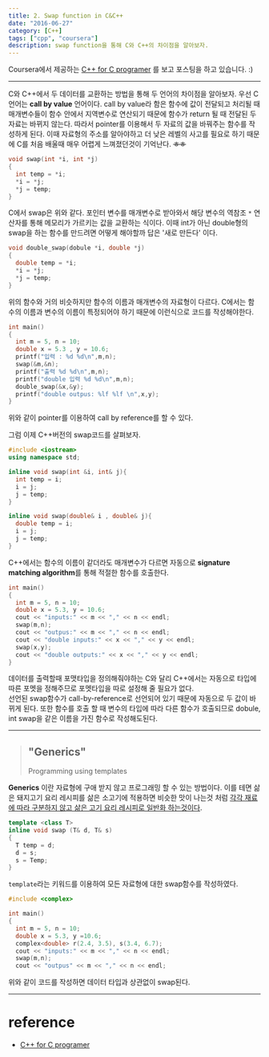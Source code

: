 ```yaml
---
title: 2. Swap function in C&C++
date: "2016-06-27"
category: [C++]
tags: ["cpp", "coursera"]
description: swap function을 통해 C와 C++의 차이점을 알아보자.
---
```


Coursera에서 제공하는 [C++ for C programer](https://www.coursera.org/learn/c-plus-plus-a/home/info) 를 보고 포스팅을 하고 있습니다. :)

---

C와 C++에서 두 데이터를 교환하는 방법을 통해 두 언어의 차이점을 알아보자. 우선 C언어는 **call by value** 언어이다. call by value라 함은 함수에 값이 전달되고 처리될 때 매개변수들이 함수 안에서 지역변수로 연산되기 때문에 함수가 return 될 때 전달된 두 자료는 바뀌지 않는다. 따라서 pointer를 이용해서 두 자료의 값을 바꿔주는 함수를 작성하게 된다. 이때 자료형의 주소를 알아야하고 더 낮은 레벨의 사고를 필요로 하기 때문에 C를 처음 배울때 매우 어렵게 느껴졌던것이 기억난다. ~~ㅎㅎ~~

```c
void swap(int *i, int *j)
{
  int temp = *i;
  *i = *j;
  *j = temp;
}
```

C에서 swap은 위와 같다. 포인터 변수를 매개변수로 받아와서 해당 변수의 역참조 `*` 연산자를 통해 메모리가 가르키는 값을 교환하는 식이다. 이때 int가 아닌 double형의 swap을 하는 함수를 만드려면 어떻게 해야할까 답은 '새로 만든다' 이다.

```c
void double_swap(dobule *i, double *j)
{
  double temp = *i;
  *i = *j;
  *j = temp;
}
```

위의 함수와 거의 비슷하지만 함수의 이름과 매개변수의 자료형이 다르다. C에서는 함수의 이름과 변수의 이름이 특정되어야 하기 때문에 이런식으로 코드를 작성해야한다.

```c
int main()
{
  int m = 5, n = 10;
  double x = 5.3 , y = 10.6;
  printf("입력 : %d %d\n",m,n);
  swap(&m,&n);
  printf("출력 %d %d\n",m,n);
  printf("double 입력 %d %d\n",m,n);
  double_swap(&x,&y);
  printf("double outpus: %lf %lf \n",x,y);
}
```

위와 같이 pointer를 이용하여 call by reference를 할 수 있다.

그럼 이제 C++버전의 swap코드를 살펴보자.

```cpp
#include <iostream>
using namespace std;

inline void swap(int &i, int& j){
  int temp = i;
  i = j;
  j = temp;
}

inline void swap(double& i , double& j){
  double temp = i;
  i = j;
  j = temp;
}
```

C++에서는 함수의 이름이 같더라도 매개변수가 다르면 자동으로 **signature matching algorithm**를 통해 적절한 함수를 호출한다.

```cpp
int main()
{
  int m = 5, n = 10;
  double x = 5.3, y = 10.6;
  cout << "inputs:" << m << "," << n << endl;
  swap(m,n);
  cout << "outpus:" << m << "," << n << endl;
  cout << "double inputs:" << x << "," << y << endl;
  swap(x,y);
  cout << "double outputs:" << x << "," << y << endl;
}
```

데이터를 출력할때 포맷타입을 정의해줘야하는 C와 달리 C++에서는 자동으로 타입에 따른 포멧을 정해주므로 포멧타입을 따로 설정해 줄 필요가 없다.  
선언된 swap함수가 call-by-reference로 선언되어 있기 때문에 자동으로 두 값이 바뀌게 된다. 또한 함수를 호출 할 때 변수의 타입에 따라 다른 함수가 호출되므로 dobule, int swap을 같은 이름을 가진 함수로 작성해도된다.

---

> ## "Generics"
> Programming using templates

**Generics** 이란 자료형에 구애 받지 않고 프로그래밍 할 수 있는 방법이다. 이를 테면 삶은 돼지고기 요리 레시피를 삶은 소고기에 적용하면 비슷한 맛이 나는것 처럼 <u>각각 재료에 따라 구분하지 않고 삶은 고기 요리 레시피로 일반화 하는것이다</u>.

```cpp
template <class T>
inline void swap (T& d, T& s)
{
  T temp = d;
  d = s;
  s = Temp;
}
```

`template`라는 키워드를 이용하여 모든 자료형에 대한 swap함수를 작성하였다.

```cpp
#include <complex>

int main()
{
  int m = 5, n = 10;
  double x = 5.3, y =10.6;
  complex<double> r(2.4, 3.5), s(3.4, 6.7);
  cout << "inputs:" << m << "," << n << endl;
  swap(m,n);
  cout << "outpus" << m << "," << n << endl;
```

위와 같이 코드를 작성하면 데이터 타입과 상관없이 swap된다.


---


# reference
- [C++ for C programer](https://www.coursera.org/learn/c-plus-plus-a/home/info)

